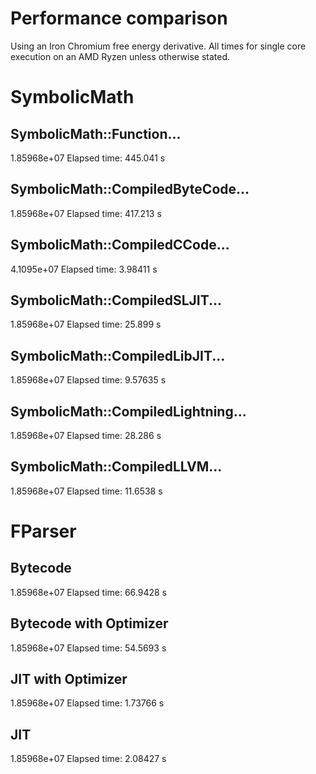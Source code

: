# Performance comparison
Using an Iron Chromium free energy derivative. All times for single core execution on an AMD Ryzen unless otherwise stated.

# SymbolicMath

## SymbolicMath::Function...
1.85968e+07
Elapsed time: 445.041 s

## SymbolicMath::CompiledByteCode...
1.85968e+07
Elapsed time: 417.213 s

## SymbolicMath::CompiledCCode...
4.1095e+07
Elapsed time: 3.98411 s

## SymbolicMath::CompiledSLJIT...
1.85968e+07
Elapsed time: 25.899 s

## SymbolicMath::CompiledLibJIT...
1.85968e+07
Elapsed time: 9.57635 s

## SymbolicMath::CompiledLightning...
1.85968e+07
Elapsed time: 28.286 s

## SymbolicMath::CompiledLLVM...
1.85968e+07
Elapsed time: 11.6538 s

# FParser

## Bytecode
1.85968e+07
Elapsed time: 66.9428 s

## Bytecode with Optimizer
1.85968e+07
Elapsed time: 54.5693 s

## JIT with Optimizer
1.85968e+07
Elapsed time: 1.73766 s

## JIT
1.85968e+07
Elapsed time: 2.08427 s

